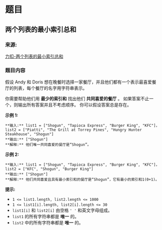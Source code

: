 # 题目

## 两个列表的最小索引总和

### 来源:

[力扣-两个列表的最小索引总和](https://leetcode-cn.com/problems/minimum-index-sum-of-two-lists/)

### 题目内容

假设 Andy 和 Doris 想在晚餐时选择一家餐厅，并且他们都有一个表示最喜爱餐厅的列表，每个餐厅的名字用字符串表示。

你需要帮助他们用 **最少的索引和** 找出他们 **共同喜爱的餐厅** 。 如果答案不止一个，则输出所有答案并且不考虑顺序。 你可以假设答案总是存在。



**示例 1:**

    
    
    **输入:** list1 = ["Shogun", "Tapioca Express", "Burger King", "KFC"]，list2 = ["Piatti", "The Grill at Torrey Pines", "Hungry Hunter Steakhouse", "Shogun"]
    **输出:** ["Shogun"]
    **解释:** 他们唯一共同喜爱的餐厅是“Shogun”。
    

**示例 2:**

    
    
    **输入:** list1 = ["Shogun", "Tapioca Express", "Burger King", "KFC"]，list2 = ["KFC", "Shogun", "Burger King"]
    **输出:** ["Shogun"]
    **解释:** 他们共同喜爱且具有最小索引和的餐厅是“Shogun”，它有最小的索引和1(0+1)。
    



**提示:**

  * `1 <= list1.length, list2.length <= 1000`
  * `1 <= list1[i].length, list2[i].length <= 30` 
  * `list1[i]` 和 `list2[i]` 由空格 `' '` 和英文字母组成。
  * `list1` 的所有字符串都是 **唯一** 的。
  * `list2` 中的所有字符串都是 **唯一** 的。

